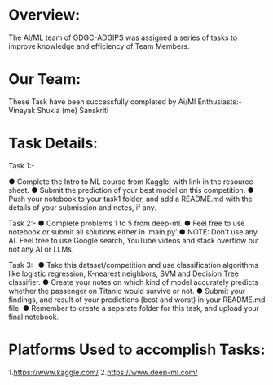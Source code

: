 # Overview:
The AI/ML team of GDGC-ADGIPS was assigned a series of tasks to improve knowledge and efficiency of Team Members.

# Our Team:
These Task have been successfully completed by Ai/Ml Enthusiasts:-
Vinayak Shukla (me)
Sanskriti 

# Task Details:
Task 1:-

● Complete the Intro to ML course from Kaggle, with link in the resource
sheet.
● Submit the prediction of your best model on this competition.
● Push your notebook to your task1 folder, and add a README.md with the
details of your submission and notes, if any.

Task 2:-
● Complete problems 1 to 5 from deep-ml.
● Feel free to use notebook or submit all solutions either in ‘main.py’
● NOTE: Don’t use any AI. Feel free to use Google search, YouTube videos
and stack overflow but not any AI or LLMs.

Task 3:-
● Take this dataset/competition and use classification algorithms like logistic
regression, K-nearest neighbors, SVM and Decision Tree classifier.
● Create your notes on which kind of model accurately predicts whether the
passenger on Titanic would survive or not.
● Submit your findings, and result of your predictions (best and worst) in your
README.md file.
● Remember to create a separate folder for this task, and upload your final
notebook.

# Platforms Used to accomplish Tasks:
1.https://www.kaggle.com/
2.https://www.deep-ml.com/

